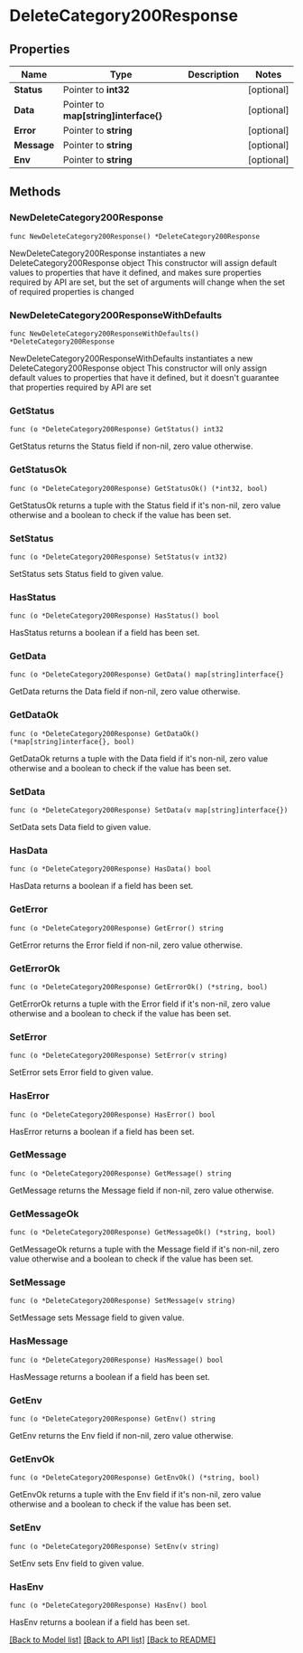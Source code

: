 # DeleteCategory200Response

## Properties

Name | Type | Description | Notes
------------ | ------------- | ------------- | -------------
**Status** | Pointer to **int32** |  | [optional] 
**Data** | Pointer to **map[string]interface{}** |  | [optional] 
**Error** | Pointer to **string** |  | [optional] 
**Message** | Pointer to **string** |  | [optional] 
**Env** | Pointer to **string** |  | [optional] 

## Methods

### NewDeleteCategory200Response

`func NewDeleteCategory200Response() *DeleteCategory200Response`

NewDeleteCategory200Response instantiates a new DeleteCategory200Response object
This constructor will assign default values to properties that have it defined,
and makes sure properties required by API are set, but the set of arguments
will change when the set of required properties is changed

### NewDeleteCategory200ResponseWithDefaults

`func NewDeleteCategory200ResponseWithDefaults() *DeleteCategory200Response`

NewDeleteCategory200ResponseWithDefaults instantiates a new DeleteCategory200Response object
This constructor will only assign default values to properties that have it defined,
but it doesn't guarantee that properties required by API are set

### GetStatus

`func (o *DeleteCategory200Response) GetStatus() int32`

GetStatus returns the Status field if non-nil, zero value otherwise.

### GetStatusOk

`func (o *DeleteCategory200Response) GetStatusOk() (*int32, bool)`

GetStatusOk returns a tuple with the Status field if it's non-nil, zero value otherwise
and a boolean to check if the value has been set.

### SetStatus

`func (o *DeleteCategory200Response) SetStatus(v int32)`

SetStatus sets Status field to given value.

### HasStatus

`func (o *DeleteCategory200Response) HasStatus() bool`

HasStatus returns a boolean if a field has been set.

### GetData

`func (o *DeleteCategory200Response) GetData() map[string]interface{}`

GetData returns the Data field if non-nil, zero value otherwise.

### GetDataOk

`func (o *DeleteCategory200Response) GetDataOk() (*map[string]interface{}, bool)`

GetDataOk returns a tuple with the Data field if it's non-nil, zero value otherwise
and a boolean to check if the value has been set.

### SetData

`func (o *DeleteCategory200Response) SetData(v map[string]interface{})`

SetData sets Data field to given value.

### HasData

`func (o *DeleteCategory200Response) HasData() bool`

HasData returns a boolean if a field has been set.

### GetError

`func (o *DeleteCategory200Response) GetError() string`

GetError returns the Error field if non-nil, zero value otherwise.

### GetErrorOk

`func (o *DeleteCategory200Response) GetErrorOk() (*string, bool)`

GetErrorOk returns a tuple with the Error field if it's non-nil, zero value otherwise
and a boolean to check if the value has been set.

### SetError

`func (o *DeleteCategory200Response) SetError(v string)`

SetError sets Error field to given value.

### HasError

`func (o *DeleteCategory200Response) HasError() bool`

HasError returns a boolean if a field has been set.

### GetMessage

`func (o *DeleteCategory200Response) GetMessage() string`

GetMessage returns the Message field if non-nil, zero value otherwise.

### GetMessageOk

`func (o *DeleteCategory200Response) GetMessageOk() (*string, bool)`

GetMessageOk returns a tuple with the Message field if it's non-nil, zero value otherwise
and a boolean to check if the value has been set.

### SetMessage

`func (o *DeleteCategory200Response) SetMessage(v string)`

SetMessage sets Message field to given value.

### HasMessage

`func (o *DeleteCategory200Response) HasMessage() bool`

HasMessage returns a boolean if a field has been set.

### GetEnv

`func (o *DeleteCategory200Response) GetEnv() string`

GetEnv returns the Env field if non-nil, zero value otherwise.

### GetEnvOk

`func (o *DeleteCategory200Response) GetEnvOk() (*string, bool)`

GetEnvOk returns a tuple with the Env field if it's non-nil, zero value otherwise
and a boolean to check if the value has been set.

### SetEnv

`func (o *DeleteCategory200Response) SetEnv(v string)`

SetEnv sets Env field to given value.

### HasEnv

`func (o *DeleteCategory200Response) HasEnv() bool`

HasEnv returns a boolean if a field has been set.


[[Back to Model list]](../README.md#documentation-for-models) [[Back to API list]](../README.md#documentation-for-api-endpoints) [[Back to README]](../README.md)


